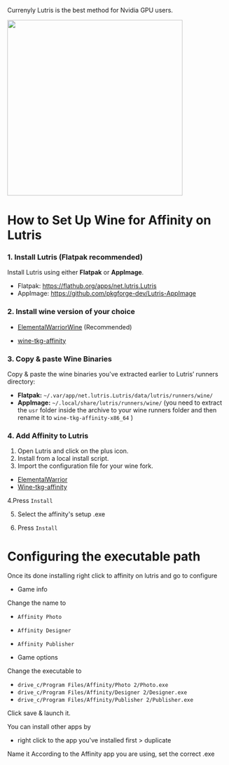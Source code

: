 Currenyly Lutris is the best method for Nvidia GPU users.

<img src="/Assets/NewLogos/AffinityLutris.png" width="400"/>

# How to Set Up Wine for Affinity on Lutris

### 1. Install Lutris (Flatpak recommended)

Install Lutris using either **Flatpak** or **AppImage**.

- Flatpak: https://flathub.org/apps/net.lutris.Lutris
- AppImage: https://github.com/pkgforge-dev/Lutris-AppImage

### 2. Install wine version of your choice

- [ElementalWarriorWine](https://github.com/Twig6943/ElementalWarrior-wine-binaries/releases) (Recommended)

- [wine-tkg-affinity](https://github.com/daegalus/wine-tkg-affinity/releases)

### 3. Copy & paste Wine Binaries

Copy & paste the wine binaries you've extracted earlier to Lutris’ runners directory:

- **Flatpak:** `~/.var/app/net.lutris.Lutris/data/lutris/runners/wine/`
- **AppImage:** `~/.local/share/lutris/runners/wine/` (you need to extract the `usr` folder inside the archive to your wine runners folder and then rename it to `wine-tkg-affinity-x86_64` )

### 4. Add Affinity to Lutris

1. Open Lutris and click on the plus icon.
2. Install from a local install script.
3. Import the configuration file for your wine fork.

- [ElementalWarrior](/Guides/Lutris/InstallScripts/Affinity-ew.yaml)
- [Wine-tkg-affinity](/Guides/Lutris/InstallScripts/Affinity-tkg.yaml)

4.Press `Install`

5. Select the affinity's setup .exe

6. Press `Install`

# Configuring the executable path


Once its done installing right click to affinity on lutris and go to configure
* Game info

Change the name to

* `Affinity Photo`
* `Affinity Designer`
* `Affinity Publisher`

* Game options

Change the executable to

* `drive_c/Program Files/Affinity/Photo 2/Photo.exe`
* `drive_c/Program Files/Affinity/Designer 2/Designer.exe`
* `drive_c/Program Files/Affinity/Publisher 2/Publisher.exe`

Click save & launch it.

You can install other apps by
* right click to the app you've installed first > duplicate

Name it According to the Affinity app you are using, set the correct .exe

